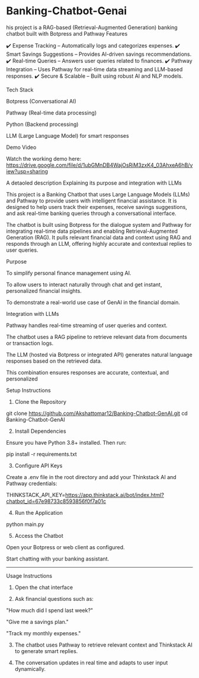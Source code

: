 # Banking-Chatbot-Genai
his project is a RAG-based (Retrieval-Augmented Generation) banking chatbot built with Botpress and Pathway
Features

✔️ Expense Tracking – Automatically logs and categorizes expenses.
✔️ Smart Savings Suggestions – Provides AI-driven savings recommendations.
✔️ Real-time Queries – Answers user queries related to finances.
✔️ Pathway Integration – Uses Pathway for real-time data streaming and LLM-based responses.
✔️ Secure & Scalable – Built using robust AI and NLP models.

Tech Stack

Botpress (Conversational AI)

Pathway (Real-time data processing)

Python (Backend processing)

LLM (Large Language Model) for smart responses


Demo Video

Watch the working demo here:
https://drive.google.com/file/d/1ubGMnDB4WajOsRiM3zxK4_03AhxeA6hB/view?usp=sharing

A detaoled description Explaining its purpose and integration with LLMs

This project is a Banking Chatbot that uses Large Language Models (LLMs) and Pathway to provide users with intelligent financial assistance. It is designed to help users track their expenses, receive savings suggestions, and ask real-time banking queries through a conversational interface.

The chatbot is built using Botpress for the dialogue system and Pathway for integrating real-time data pipelines and enabling Retrieval-Augmented Generation (RAG). It pulls relevant financial data and context using RAG and responds through an LLM, offering highly accurate and contextual replies to user queries.

Purpose

To simplify personal finance management using AI.

To allow users to interact naturally through chat and get instant, personalized financial insights.

To demonstrate a real-world use case of GenAI in the financial domain.


Integration with LLMs

Pathway handles real-time streaming of user queries and context.

The chatbot uses a RAG pipeline to retrieve relevant data from documents or transaction logs.

The LLM (hosted via Botpress or integrated API) generates natural language responses based on the retrieved data.

This combination ensures responses are accurate, contextual, and personalized





Setup Instructions

1. Clone the Repository

git clone https://github.com/Akshattomar12/Banking-Chatbot-GenAI.git
cd Banking-Chatbot-GenAI

2. Install Dependencies

Ensure you have Python 3.8+ installed. Then run:

pip install -r requirements.txt

3. Configure API Keys

Create a .env file in the root directory and add your Thinkstack AI and Pathway credentials:

THINKSTACK_API_KEY=https://app.thinkstack.ai/bot/index.html?chatbot_id=67e98733c8593856f0f7a01c


4. Run the Application

python main.py

5. Access the Chatbot

Open your Botpress or web client as configured.

Start chatting with your banking assistant.



---

Usage Instructions

1. Open the chat interface 


2. Ask financial questions such as:

"How much did I spend last week?"

"Give me a savings plan."

"Track my monthly expenses."



3. The chatbot uses Pathway to retrieve relevant context and Thinkstack AI to generate smart replies.


4. The conversation updates in real time and adapts to user input dynamically.



